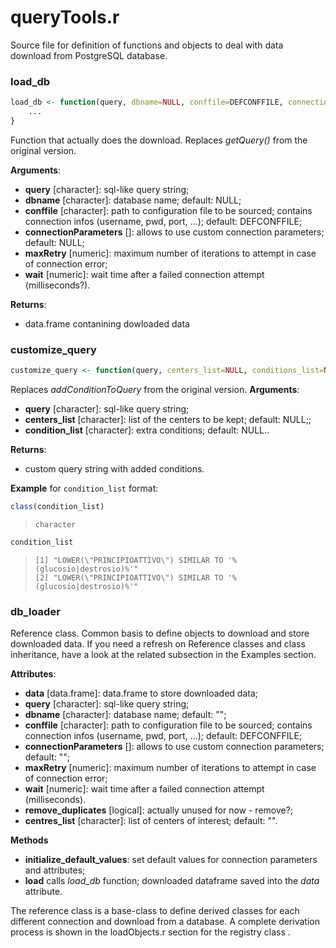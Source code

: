 # queryTools.r

Source file for definition of functions and objects to deal with data download from PostgreSQL database. 

### load_db

```R
load_db <- function(query, dbname=NULL, conffile=DEFCONFFILE, connectionParameters=NULL, maxRetry=8000, wait=5){
    ...
}
```
Function that actually does the download. Replaces <i>getQuery()</i> from the original version. 

<b>Arguments</b>:
<ul>
<li> <b>query</b> [character]: sql-like query string;
<li> <b>dbname</b> [character]: database name; default: NULL;
<li> <b>conffile</b> [character]: path to configuration file to be sourced; contains connection infos (username, pwd, port, ...); default: DEFCONFFILE;
<li> <b>connectionParameters</b> []: allows to use custom connection parameters; default: NULL;
<li> <b>maxRetry</b> [numeric]: maximum number of iterations to attempt in case of connection error;
<li> <b>wait</b> [numeric]: wait time after a failed connection attempt (milliseconds?).
</ul>

<b>Returns</b>:
<ul>
<li> data.frame contanining dowloaded data
</ul>

### customize_query

```R
customize_query <- function(query, centers_list=NULL, conditions_list=NULL){
```

Replaces <i>addConditionToQuery</i> from the original version. 
<b>Arguments</b>:
<ul>
<li> <b>query</b> [character]: sql-like query string;
<li> <b>centers_list</b> [character]: list of the centers to be kept; default: NULL;;
<li> <b>condition_list</b> [character]: extra conditions; default: NULL..
</ul>

<b>Returns</b>:
<ul>
<li> custom query string with added conditions. 
</ul>

<b>Example</b> for `condition_list` format:
```R
class(condition_list)
```
> `character`

```R
condition_list
```
> `[1] "LOWER(\"PRINCIPIOATTIVO\") SIMILAR TO '%(glucosio|destrosio)%'"` <br>
> `[2] "LOWER(\"PRINCIPIOATTIVO\") SIMILAR TO '%(glucosio|destrosio)%'"`

### db_loader
Reference class. Common basis to define objects to download and store downloaded data. If you need a refresh on Reference classes and class inheritance, have a look at the related subsection in the Examples section. 

<b>Attributes</b>:
<ul>
<li> <b>data</b> [data.frame]: data.frame to store downloaded data;
<li> <b>query</b> [character]: sql-like query string;
<li> <b>dbname</b> [character]: database name; default: "";
<li> <b>conffile</b> [character]: path to configuration file to be sourced; contains connection infos (username, pwd, port, ...); default: DEFCONFFILE;
<li> <b>connectionParameters</b> []: allows to use custom connection parameters; default: "";
<li> <b>maxRetry</b> [numeric]: maximum number of iterations to attempt in case of connection error;
<li> <b>wait</b> [numeric]: wait time after a failed connection attempt (milliseconds).
<li> <b>remove_duplicates</b> [logical]: actually unused for now - remove?;
<li> <b>centres_list</b> [character]: list of centers of interest; default: "".
</ul>

<b>Methods</b>
<ul>
<li> <b>initialize_default_values</b>: set default values for connection parameters and attributes;
<li> <b>load</b> calls <i>load_db</i> function; downloaded dataframe saved into the <i>data</i> attribute.
</ul>

The reference class is a base-class to define derived classes for each different connection and download from a database. A complete derivation process is shown in the loadObjects.r section for the registry class  .

